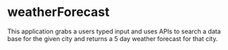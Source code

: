 # weatherForecast
This application grabs a users typed input and uses APIs to search a data base for the given city and returns a 5 day weather forecast for that city.
